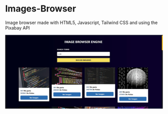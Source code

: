 # Images-Browser
Image browser made with HTML5, Javascript, Tailwind CSS and using the Pixabay API


<img src='project finished/ex.jpg' alt='image project'/>


